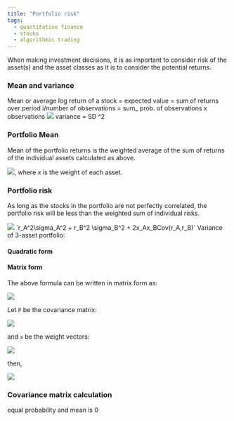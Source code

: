 ```yaml
---
title: "Portfolio risk"
tags:
  - quantitative finance
  - stocks
  - algorithmic trading
---
```


When making investment decisions, it is as important to consider risk of the asset(s) and the asset classes as it is to consider the potential returns.

### Mean and variance 

Mean or average log return of a stock = expected value = sum of returns over period i/number of observations = sum_ prob. of observations x observations
<img src="https://render.githubusercontent.com/render/math?math=E(r) = \sum_{i=1}^{n} p(i)r(i)">
variance = SD ^2

### Portfolio Mean

Mean of the portfolio returns is the weighted average of the sum of returns of the individual assets calculated as above.

<img src="https://render.githubusercontent.com/render/math?math=rp(i) = (x_AE(r_A)) ++ (x_BE(r_B))">, where x is the weight of each asset. 


### Portfolio risk

As long as the stocks in the portfolio are not perfectly correlated, the portfolio risk will be less than the weighted sum of individual risks.

<img src="https://render.githubusercontent.com/render/math?math=r_A^2 \sigma_A^2 \+ r_B^2 \sigma_B^2 \+ 2x_Ax_BCov(r_A,r_B)">
`r_A^2\sigma_A^2 + r_B^2 \sigma_B^2 + 2x_Ax_BCov(r_A,r_B)`
Variance of 3-asset portfolio:


 


#### Quadratic form

#### Matrix form
The above formula can be written in matrix form as:


<img src="https://latex.codecogs.com/svg.latex?\sigma_P^2 = \begin {bmatrix} x_A & x_B\end {bmatrix}\begin {bmatrix} Cov(r_A,r_A) & Cov(r_A,r_B) \\ Cov(r_B,r_A) & Cov(r_B,r_B)\end {bmatrix}\begin {bmatrix} x_A \\ x_B\end {bmatrix}">


Let `P` be the covariance matrix:


<img src="https://latex.codecogs.com/svg.latex?P=\begin {bmatrix} Cov(r_A,r_A) & Cov(r_A,r_B) \\ Cov(r_B,r_A) & Cov(r_B,r_B)\end {bmatrix}">


and `x` be the weight vectors:


<img src="https://latex.codecogs.com/svg.latex?x = \begin {bmatrix} x_A \\ x_B\end {bmatrix}">


then,


<img src="https://render.githubusercontent.com/render/math?math=\sigma_P^2 =  x^TPx">



### Covariance matrix calculation
equal probability and mean is 0
